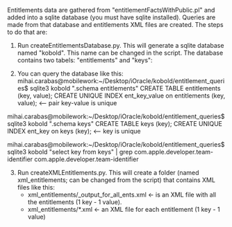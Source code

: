 Entitlements data are gathered from "entitlementFactsWithPublic.pl" and added into a sqlite
database (you must have sqlite installed). Queries are made from that database and
entitlements XML files are created. The steps to do that are:

1. Run createEntitlementsDatabase.py. This will generate a sqlite database named "kobold".
This name can be changed in the script. The database contains two tabels: "entitlements" and "keys":


2. You can query the database like this:
mihai.carabas@mobilework:~/Desktop/iOracle/kobold/entitlement_queries$ sqlite3 kobold ".schema entitlements"
CREATE TABLE entitlements (key, value);
CREATE UNIQUE INDEX ent_key_value on entitlements (key, value);       <-- pair key-value is unique

mihai.carabas@mobilework:~/Desktop/iOracle/kobold/entitlement_queries$ sqlite3 kobold ".schema keys"
CREATE TABLE keys (key);
CREATE UNIQUE INDEX ent_key on keys (key);      <-- key is unique

mihai.carabas@mobilework:~/Desktop/iOracle/kobold/entitlement_queries$ sqlite3 kobold "select key from keys" | grep com.apple.developer.team-identifier
com.apple.developer.team-identifier


3. Run createXMLEntitlements.py. This will create a folder (named xml_entitlements; can be changed from the script)
that contains XML files like this:
    - xml_entitlements/_output_for_all_ents.xml  <- is an XML file with all the entitlements (1 key - 1 value).
    - xml_entitlements/*.xml  <- an XML file for each entitlement (1 key - 1 value)
